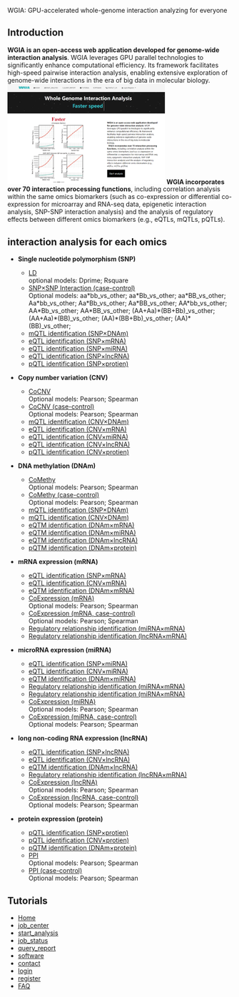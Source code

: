 WGIA: GPU-accelerated whole-genome interaction analyzing for everyone

## Introduction
<strong>WGIA is an open-access web application developed for genome-wide interaction analysis</strong>. WGIA leverages GPU parallel technologies to significantly enhance computational efficiency. Its framework facilitates high-speed pairwise interaction analysis, enabling extensive exploration of genome-wide interactions in the era of big data in molecular biology.<br>
<img src="/dblogo/index/2.png" style="max-width: 70%; display: inline-block;" data-target="animated-image.originalImage">
<strong>WGIA incorporates over 70 interaction processing functions</strong>, including correlation analysis within the same omics biomarkers (such as co-expression or differential co-expression for microarray and RNA-seq data, epigenetic interaction analysis, SNP-SNP interaction analysis) and the analysis of regulatory effects between different omics biomarkers (e.g., eQTLs, mQTLs, pQTLs).

## interaction analysis for each omics
 - <b>Single nucleotide polymorphism (SNP)</b>
    - [LD](http://gpu.zjwm.cc/wgia/index.php/Index/job_center?AnalysisId=SNP_SNP_LD)
      <br>optional models: Dprime; Rsquare
    - [SNP×SNP Interaction (case-control)](http://gpu.zjwm.cc/wgia/index.php/Index/job_center?AnalysisId=SNP_SNP_Diff)
      <br>Optional models: aa\*bb_vs_other; aa\*Bb_vs_other; aa\*BB_vs_other; Aa\*bb_vs_other; Aa\*Bb_vs_other; Aa\*BB_vs_other; AA\*bb_vs_other; AA\*Bb_vs_other; AA\*BB_vs_other; (AA+Aa)\*(BB+Bb)_vs_other; (AA+Aa)\*(BB)_vs_other; (AA)\*(BB+Bb)_vs_other; (AA)\*(BB)_vs_other; 
    - [mQTL identification (SNP×DNAm)](http://gpu.zjwm.cc/wgia/index.php/Index/job_center?AnalysisId=SNP_DNAm)
    - [eQTL identification (SNP×mRNA)](http://gpu.zjwm.cc/wgia/index.php/Index/job_center?AnalysisId=SNP_mRNA)
    - [eQTL identification (SNP×miRNA)](http://gpu.zjwm.cc/wgia/index.php/Index/job_center?AnalysisId=SNP_microRNA)
    - [eQTL identification (SNP×lncRNA)](http://gpu.zjwm.cc/wgia/index.php/Index/job_center?AnalysisId=SNP_lncRNA)
    - [pQTL identification (SNP×protien)](http://gpu.zjwm.cc/wgia/index.php/Index/job_center?AnalysisId=SNP_Protein)
 
 - <b>Copy number variation (CNV)</b>
    - [CoCNV](http://gpu.zjwm.cc/wgia/index.php/Index/job_center?AnalysisId=CNV_CNV_Cor)
    <br>Optional models: Pearson; Spearman
    - [CoCNV (case-control)](http://gpu.zjwm.cc/wgia/index.php/Index/job_center?AnalysisId=CNV_CNV_DiffCor)
    <br>Optional models: Pearson; Spearman
    - [mQTL identification (CNV×DNAm)](http://gpu.zjwm.cc/wgia/index.php/Index/job_center?AnalysisId=CNV_DNAm)
    - [eQTL identification (CNV×mRNA)](http://gpu.zjwm.cc/wgia/index.php/Index/job_center?AnalysisId=CNV_mRNA)
    - [eQTL identification (CNV×miRNA)](http://gpu.zjwm.cc/wgia/index.php/Index/job_center?AnalysisId=CNV_microRNA)
    - [eQTL identification (CNV×lncRNA)](http://gpu.zjwm.cc/wgia/index.php/Index/job_center?AnalysisId=CNV_lncRNA)
    - [pQTL identification (CNV×protien)](http://gpu.zjwm.cc/wgia/index.php/Index/job_center?AnalysisId=CNV_Protein)
 
 - <b>DNA methylation (DNAm)</b>
    - [CoMethy](http://gpu.zjwm.cc/wgia/index.php/Index/job_center?AnalysisId=DNAm_DNAm_Cor)
    <br>Optional models: Pearson; Spearman
    - [CoMethy (case-control)](http://gpu.zjwm.cc/wgia/index.php/Index/job_center?AnalysisId=DNAm_DNAm_DiffCor)
    <br>Optional models: Pearson; Spearman
    - [mQTL identification (SNP×DNAm)](http://gpu.zjwm.cc/wgia/index.php/Index/job_center?AnalysisId=SNP_DNAm)
    - [mQTL identification (CNV×DNAm)](http://gpu.zjwm.cc/wgia/index.php/Index/job_center?AnalysisId=CNV_DNAm)
    - [eQTM identification (DNAm×mRNA)](http://gpu.zjwm.cc/wgia/index.php/Index/job_center?AnalysisId=DNAm_mRNA)
    - [eQTM identification (DNAm×miRNA)](http://gpu.zjwm.cc/wgia/index.php/Index/job_center?AnalysisId=DNAm_microRNA)
    - [eQTM identification (DNAm×lncRNA)](http://gpu.zjwm.cc/wgia/index.php/Index/job_center?AnalysisId=DNAm_lncRNA)
    - [pQTM identification (DNAm×protein)](http://gpu.zjwm.cc/wgia/index.php/Index/job_center?AnalysisId=DNAm_Protein)
 
 - <b>mRNA expression (mRNA)</b>
    - [eQTL identification (SNP×mRNA)](http://gpu.zjwm.cc/wgia/index.php/Index/job_center?AnalysisId=SNP_mRNA)
    - [eQTL identification (CNV×mRNA)](http://gpu.zjwm.cc/wgia/index.php/Index/job_center?AnalysisId=CNV_mRNA)
    - [eQTM identification (DNAm×mRNA)](http://gpu.zjwm.cc/wgia/index.php/Index/job_center?AnalysisId=DNAm_mRNA)
    - [CoExpression (mRNA)](http://gpu.zjwm.cc/wgia/index.php/Index/job_center?AnalysisId=mRNA_mRNA_Cor)
    <br>Optional models: Pearson; Spearman 
    - [CoExpression (mRNA, case-control)](http://gpu.zjwm.cc/wgia/index.php/Index/job_center?AnalysisId=mRNA_mRNA_DiffCor)
    <br>Optional models: Pearson; Spearman 
    - [Regulatory relationship identification (miRNA×mRNA)](http://gpu.zjwm.cc/wgia/index.php/Index/job_center?AnalysisId=microRNA_mRNA)
    - [Regulatory relationship identification (lncRNA×mRNA)](http://gpu.zjwm.cc/wgia/index.php/Index/job_center?AnalysisId=lncRNA_mRNA)

 - <b>microRNA expression (miRNA)</b>
    - [eQTL identification (SNP×miRNA)](http://gpu.zjwm.cc/wgia/index.php/Index/job_center?AnalysisId=SNP_microRNA)
    - [eQTL identification (CNV×miRNA)](http://gpu.zjwm.cc/wgia/index.php/Index/job_center?AnalysisId=CNV_microRNA)
    - [eQTM identification (DNAm×miRNA)](http://gpu.zjwm.cc/wgia/index.php/Index/job_center?AnalysisId=DNAm_microRNA)
    - [Regulatory relationship identification (miRNA×mRNA)](http://gpu.zjwm.cc/wgia/index.php/Index/job_center?AnalysisId=microRNA_mRNA)
    - [Regulatory relationship identification (miRNA×mRNA)](http://gpu.zjwm.cc/wgia/index.php/Index/job_center?AnalysisId=microRNA_mRNA)
    - [CoExpression (miRNA)](http://gpu.zjwm.cc/wgia/index.php/Index/job_center?AnalysisId=microRNA_microRNA_Cor)
    <br>Optional models: Pearson; Spearman 
    - [CoExpression (miRNA, case-control)](http://gpu.zjwm.cc/wgia/index.php/Index/job_center?AnalysisId=microRNA_microRNA_DiffCor)
    <br>Optional models: Pearson; Spearman

 - <b>long non-coding RNA expression (lncRNA)</b>
    - [eQTL identification (SNP×lncRNA)](http://gpu.zjwm.cc/wgia/index.php/Index/job_center?AnalysisId=SNP_lncRNA)
    - [eQTL identification (CNV×lncRNA)](http://gpu.zjwm.cc/wgia/index.php/Index/job_center?AnalysisId=CNV_lncRNA)
    - [eQTM identification (DNAm×lncRNA)](http://gpu.zjwm.cc/wgia/index.php/Index/job_center?AnalysisId=DNAm_lncRNA)
    - [Regulatory relationship identification (lncRNA×mRNA)](http://gpu.zjwm.cc/wgia/index.php/Index/job_center?AnalysisId=lncRNA_mRNA)
    - [CoExpression (lncRNA)](http://gpu.zjwm.cc/wgia/index.php/Index/job_center?AnalysisId=lncRNA_lncRNA_Cor)
    <br>Optional models: Pearson; Spearman 
    - [CoExpression (lncRNA, case-control)](http://gpu.zjwm.cc/wgia/index.php/Index/job_center?AnalysisId=lncRNA_lncRNA_DiffCor)
    <br>Optional models: Pearson; Spearman 
 - <b>protein expression (protein)</b>
    - [pQTL identification (SNP×protien)](http://gpu.zjwm.cc/wgia/index.php/Index/job_center?AnalysisId=SNP_Protein)
    - [pQTL identification (CNV×protien)](http://gpu.zjwm.cc/wgia/index.php/Index/job_center?AnalysisId=CNV_Protein)
    - [pQTM identification (DNAm×protein)](http://gpu.zjwm.cc/wgia/index.php/Index/job_center?AnalysisId=DNAm_Protein)
    - [PPI](http://gpu.zjwm.cc/wgia/index.php/Index/job_center?AnalysisId=Protein_Protein_Cor)
    <br>Optional models: Pearson; Spearman 
    - [PPI (case-control)](http://gpu.zjwm.cc/wgia/index.php/Index/job_center?AnalysisId=Protein_Protein_DiffCor)
    <br>Optional models: Pearson; Spearman 

## Tutorials
- [Home](http://gpu.zjwm.cc/wgia/index.php/Index/tutorial#tab2)
- [job_center](http://gpu.zjwm.cc/wgia/index.php/Index/tutorial#tab3)
- [start_analysis](http://gpu.zjwm.cc/wgia/index.php/Index/tutorial#tab4)
- [job_status](http://gpu.zjwm.cc/wgia/index.php/Index/tutorial#tab5)
- [query_report](http://gpu.zjwm.cc/wgia/index.php/Index/tutorial#tab6)
- [software](http://gpu.zjwm.cc/wgia/index.php/Index/tutorial#tab7)
- [contact](http://gpu.zjwm.cc/wgia/index.php/Index/tutorial#tab8)
- [login](http://gpu.zjwm.cc/wgia/index.php/Index/tutorial#tab9)
- [register](http://gpu.zjwm.cc/wgia/index.php/Index/tutorial#tab10)
- [FAQ](http://gpu.zjwm.cc/wgia/index.php/Index/tutorial#tab5)

